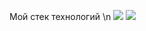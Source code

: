 Мой стек технологий \n
<img src="https://img.shields.io/badge/JavaScript-JavaScript-blue" />
<img src="https://img.shields.io/badge/JavaScript-4B4B77?style=for-the-badge&logo=javascript&logoColor=yellow" />

